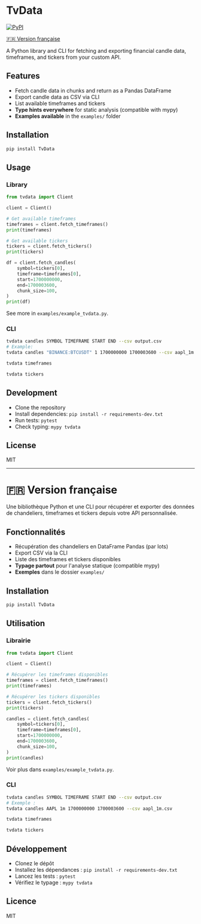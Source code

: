 # TvData

[![PyPI](https://github.com/flolep2607/tvdata/actions/workflows/pypi.yaml/badge.svg)](https://github.com/flolep2607/tvdata/actions/workflows/pypi.yaml)

[🇫🇷 Version française](#-version-française)

A Python library and CLI for fetching and exporting financial candle data, timeframes, and tickers from your custom API.

## Features
- Fetch candle data in chunks and return as a Pandas DataFrame
- Export candle data as CSV via CLI
- List available timeframes and tickers
- **Type hints everywhere** for static analysis (compatible with mypy)
- **Examples available** in the `examples/` folder

## Installation

```bash
pip install TvData
```

## Usage

### Library

```python
from tvdata import Client

client = Client()

# Get available timeframes
timeframes = client.fetch_timeframes()
print(timeframes)

# Get available tickers
tickers = client.fetch_tickers()
print(tickers)

df = client.fetch_candles(
    symbol=tickers[0],
    timeframe=timeframes[0],
    start=1700000000,
    end=1700003600,
    chunk_size=100,
)
print(df)
```

See more in `examples/example_tvdata.py`.

### CLI

```bash
tvdata candles SYMBOL TIMEFRAME START END --csv output.csv
# Example:
tvdata candles "BINANCE:BTCUSDT" 1 1700000000 1700003600 --csv aapl_1m.csv

tvdata timeframes

tvdata tickers
```

## Development

- Clone the repository
- Install dependencies: `pip install -r requirements-dev.txt`
- Run tests: `pytest`
- Check typing: `mypy tvdata`

## License

MIT

---

# 🇫🇷 Version française

Une bibliothèque Python et une CLI pour récupérer et exporter des données de chandeliers, timeframes et tickers depuis votre API personnalisée.

## Fonctionnalités
- Récupération des chandeliers en DataFrame Pandas (par lots)
- Export CSV via la CLI
- Liste des timeframes et tickers disponibles
- **Typage partout** pour l'analyse statique (compatible mypy)
- **Exemples** dans le dossier `examples/`

## Installation

```bash
pip install TvData
```

## Utilisation

### Librairie

```python
from tvdata import Client

client = Client()

# Récupérer les timeframes disponibles
timeframes = client.fetch_timeframes()
print(timeframes)

# Récupérer les tickers disponibles
tickers = client.fetch_tickers()
print(tickers)

candles = client.fetch_candles(
    symbol=tickers[0],
    timeframe=timeframes[0],
    start=1700000000,
    end=1700003600,
    chunk_size=100,
)
print(candles)
```

Voir plus dans `examples/example_tvdata.py`.

### CLI

```bash
tvdata candles SYMBOL TIMEFRAME START END --csv output.csv
# Exemple :
tvdata candles AAPL 1m 1700000000 1700003600 --csv aapl_1m.csv

tvdata timeframes

tvdata tickers
```

## Développement

- Clonez le dépôt
- Installez les dépendances : `pip install -r requirements-dev.txt`
- Lancez les tests : `pytest`
- Vérifiez le typage : `mypy tvdata`

## Licence

MIT
